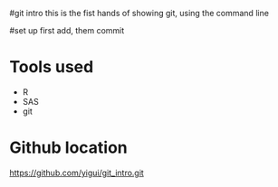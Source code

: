#git intro
this is the fist hands of showing git, using the command line

#set up
first add, them commit

# Tools used
- R
- SAS
- git


# Github location
<https://github.com/yigui/git_intro.git>